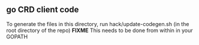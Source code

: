 ## go CRD client code

To generate the files in this directory, run hack/update-codegen.sh (in the root directory of the repo)
**FIXME** This needs to be done from within in your GOPATH
 